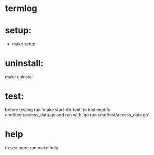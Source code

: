 # termlog

# setup:
- make setup

# uninstall: 
make uninstall

# test: 
before testing run 'make start-db-test'
to test modify cmd/test/access_data.go and run with 'go run cmd/test/access_data.go'

# help
to see more run make help
